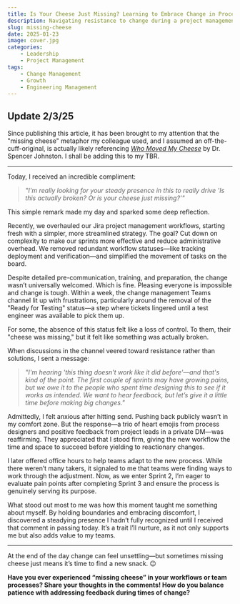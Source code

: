```yaml
---
title: Is Your Cheese Just Missing? Learning to Embrace Change in Process Overhaul  
description: Navigating resistance to change during a project management overhaul (or any change) can be challenging. Here's how holding boundaries and embracing discomfort led to growth.  
slug: missing-cheese  
date: 2025-01-23  
image: cover.jpg  
categories:  
    - Leadership  
    - Project Management  
tags:  
    - Change Management
    - Growth
    - Engineering Management   
---
```


## Update 2/3/25

Since publishing this article, it has been brought to my attention that the "missing cheese" metaphor my colleague used, and I assumed an off-the-cuff-original, is actually likely referencing [_Who Moved My Cheese_](https://www.amazon.com/dp/0091876044?ref=cm_sw_r_ffobk_cso_cp_apin_dp_X47H5QMN1BPD16XBKCC9&ref_=cm_sw_r_ffobk_cso_cp_apin_dp_X47H5QMN1BPD16XBKCC9&social_share=cm_sw_r_ffobk_cso_cp_apin_dp_X47H5QMN1BPD16XBKCC9&starsLeft=1&skipTwisterOG=1&bestFormat=true&titleSource=avft-a&newOGT=1) by Dr. Spencer Johnston. I shall be adding this to my TBR.

---

Today, I received an incredible compliment:  

> *"I'm really looking for your steady presence in this to really drive 'Is this actually broken? Or is your cheese just missing?'"*  

This simple remark made my day and sparked some deep reflection.  

Recently, we overhauled our Jira project management workflows, starting fresh with a simpler, more streamlined strategy. The goal? Cut down on complexity to make our sprints more effective and reduce administrative overhead. We removed redundant workflow statuses—like tracking deployment and verification—and simplified the movement of tasks on the board.  

Despite detailed pre-communication, training, and preparation, the change wasn’t universally welcomed. Which is fine. Pleasing everyone is impossible and change is tough. Within a week, the change management Teams channel lit up with frustrations, particularly around the removal of the "Ready for Testing" status—a step where tickets lingered until a test engineer was available to pick them up.  

For some, the absence of this status felt like a loss of control. To them, their "cheese was missing," but it felt like something was actually broken.  

When discussions in the channel veered toward resistance rather than solutions, I sent a message:  

> *"I'm hearing 'this thing doesn't work like it did before'—and that's kind of the point. The first couple of sprints may have growing pains, but we owe it to the people who spent time designing this to see if it works as intended. We want to hear feedback, but let’s give it a little time before making big changes."*  

Admittedly, I felt anxious after hitting send. Pushing back publicly wasn’t in my comfort zone. But the response—a trio of heart emojis from process designers and positive feedback from project leads in a private DM—was reaffirming. They appreciated that I stood firm, giving the new workflow the time and space to succeed before yielding to reactionary changes.  

I later offered office hours to help teams adapt to the new process. While there weren’t many takers, it signaled to me that teams were finding ways to work through the adjustment. Now, as we enter Sprint 2, I’m eager to evaluate pain points after completing Sprint 3 and ensure the process is genuinely serving its purpose.  

What stood out most to me was how this moment taught me something about myself. By holding boundaries and embracing discomfort, I discovered a steadying presence I hadn’t fully recognized until I received that comment in passing today. It’s a trait I’ll nurture, as it not only supports me but also adds value to my teams.

---

At the end of the day change can feel unsettling—but sometimes missing cheese just means it’s time to find a new snack. 😉  

**Have you ever experienced “missing cheese” in your workflows or team processes? Share your thoughts in the comments! How do you balance patience with addressing feedback during times of change?**
